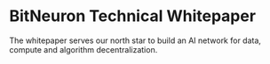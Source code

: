 # BitNeuron Technical Whitepaper
The whitepaper serves our north star to build an AI network for data, compute and algorithm decentralization.
